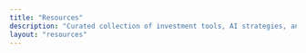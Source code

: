 ```yaml
---
title: "Resources"
description: "Curated collection of investment tools, AI strategies, and learning materials to enhance your investment decisions and strategy."
layout: "resources"
---
```


